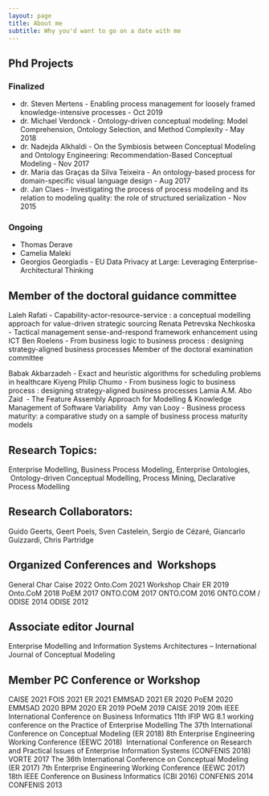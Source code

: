 ```yaml
---
layout: page
title: About me
subtitle: Why you'd want to go on a date with me
---
```


## Phd Projects

### Finalized

- dr. Steven Mertens - Enabling process management for loosely framed knowledge-intensive processes - Oct 2019
- dr. Michael Verdonck - Ontology-driven conceptual modeling: Model Comprehension, Ontology Selection, and Method Complexity - May 2018
- dr. Nadejda Alkhaldi - On the Symbiosis between Conceptual Modeling and Ontology Engineering: Recommendation-Based Conceptual Modeling - Nov 2017
- dr. Maria das Graças da Silva Teixeira - An ontology-based process for domain-specific visual language design - Aug 2017
- dr. Jan Claes - Investigating the process of process modeling and its relation to modeling quality: the role of structured serialization - Nov 2015

### Ongoing

- Thomas Derave
- Camelia Maleki
- Georgios Georgiadis - EU Data Privacy at Large: Leveraging Enterprise-Architectural Thinking

## Member of the doctoral guidance committee

Laleh Rafati - Capability-actor-resource-service : a conceptual modelling approach for value-driven strategic sourcing
Renata Petrevska Nechkoska  - Tactical management sense-and-respond framework enhancement using ICT
Ben Roelens - From business logic to business process : designing strategy-aligned business processes
Member of the doctoral examination committee 

Babak Akbarzadeh - Exact and heuristic algorithms for scheduling problems in healthcare
Kiyeng Philip Chumo - From business logic to business process : designing strategy-aligned business processes
Lamia A.M. Abo Zaid - The Feature Assembly Approach for Modelling & Knowledge Management of Software Variability 
Amy van Looy - Business process maturity: a comparative study on a sample of business process maturity models

## Research Topics:

Enterprise Modelling, Business Process Modeling, Enterprise Ontologies,  Ontology-driven Conceptual Modelling, Process Mining, Declarative Process Modelling

## Research Collaborators:

Guido Geerts, Geert Poels, Sven Castelein, Sergio de Cézaré, Giancarlo Guizzardi, Chris Partridge

## Organized Conferences and  Workshops

General Char Caise 2022
Onto.Com 2021
Workshop Chair ER 2019
Onto.CoM 2018
PoEM 2017
ONTO.COM 2017
ONTO.COM 2016
ONTO.COM / ODISE 2014
ODISE 2012

## Associate editor Journal

Enterprise Modelling and Information Systems Architectures – International Journal of Conceptual Modeling

## Member PC Conference or Workshop

CAISE 2021
FOIS 2021
ER 2021
EMMSAD 2021
ER 2020
PoEM 2020
EMMSAD 2020
BPM 2020
ER 2019
POeM 2019
CAISE 2019
20th IEEE International Conference on Business Informatics
11th IFIP WG 8.1 working conference on the Practice of Enterprise Modelling
The 37th International Conference on Conceptual Modeling (ER 2018)
8th Enterprise Engineering Working Conference (EEWC 2018) 
International Conference on Research and Practical Issues of Enterprise Information Systems (CONFENIS 2018)
VORTE 2017
The 36th International Conference on Conceptual Modeling (ER 2017)
7th Enterprise Engineering Working Conference (EEWC 2017) 
18th IEEE Conference on Business Informatics (CBI 2016)
CONFENIS 2014
CONFENIS 2013

